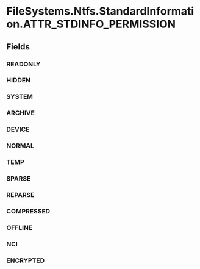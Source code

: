 ﻿


# FileSystems.Ntfs.StandardInformation.ATTR_STDINFO_PERMISSION

## Fields

### READONLY

### HIDDEN

### SYSTEM

### ARCHIVE

### DEVICE

### NORMAL

### TEMP

### SPARSE

### REPARSE

### COMPRESSED

### OFFLINE

### NCI

### ENCRYPTED
